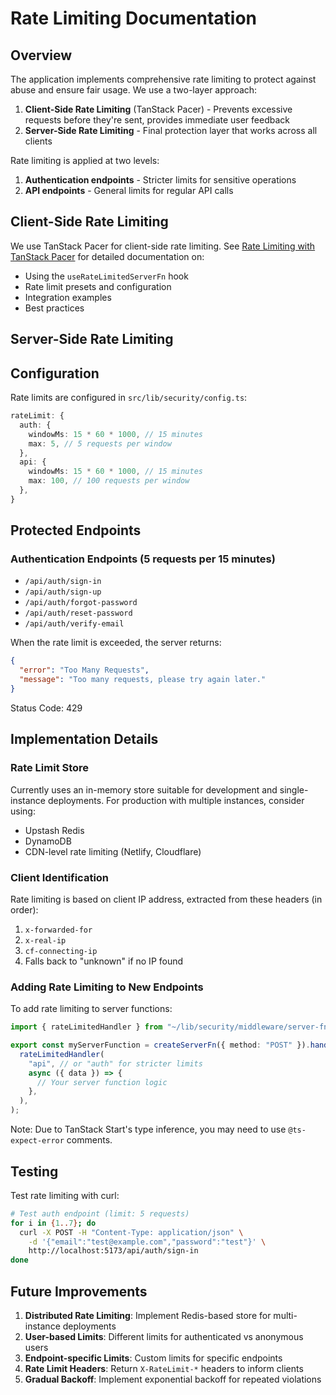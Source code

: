 # Rate Limiting Documentation

## Overview

The application implements comprehensive rate limiting to protect against abuse and ensure fair usage. We use a two-layer approach:

1. **Client-Side Rate Limiting** (TanStack Pacer) - Prevents excessive requests before they're sent, provides immediate user feedback
2. **Server-Side Rate Limiting** - Final protection layer that works across all clients

Rate limiting is applied at two levels:

1. **Authentication endpoints** - Stricter limits for sensitive operations
2. **API endpoints** - General limits for regular API calls

## Client-Side Rate Limiting

We use TanStack Pacer for client-side rate limiting. See [Rate Limiting with TanStack Pacer](./rate-limiting-with-pacer.md) for detailed documentation on:

- Using the `useRateLimitedServerFn` hook
- Rate limit presets and configuration
- Integration examples
- Best practices

## Server-Side Rate Limiting

## Configuration

Rate limits are configured in `src/lib/security/config.ts`:

```typescript
rateLimit: {
  auth: {
    windowMs: 15 * 60 * 1000, // 15 minutes
    max: 5, // 5 requests per window
  },
  api: {
    windowMs: 15 * 60 * 1000, // 15 minutes
    max: 100, // 100 requests per window
  },
}
```

## Protected Endpoints

### Authentication Endpoints (5 requests per 15 minutes)

- `/api/auth/sign-in`
- `/api/auth/sign-up`
- `/api/auth/forgot-password`
- `/api/auth/reset-password`
- `/api/auth/verify-email`

When the rate limit is exceeded, the server returns:

```json
{
  "error": "Too Many Requests",
  "message": "Too many requests, please try again later."
}
```

Status Code: 429

## Implementation Details

### Rate Limit Store

Currently uses an in-memory store suitable for development and single-instance deployments. For production with multiple instances, consider using:

- Upstash Redis
- DynamoDB
- CDN-level rate limiting (Netlify, Cloudflare)

### Client Identification

Rate limiting is based on client IP address, extracted from these headers (in order):

1. `x-forwarded-for`
2. `x-real-ip`
3. `cf-connecting-ip`
4. Falls back to "unknown" if no IP found

### Adding Rate Limiting to New Endpoints

To add rate limiting to server functions:

```typescript
import { rateLimitedHandler } from "~/lib/security/middleware/server-fn-rate-limit";

export const myServerFunction = createServerFn({ method: "POST" }).handler(
  rateLimitedHandler(
    "api", // or "auth" for stricter limits
    async ({ data }) => {
      // Your server function logic
    },
  ),
);
```

Note: Due to TanStack Start's type inference, you may need to use `@ts-expect-error` comments.

## Testing

Test rate limiting with curl:

```bash
# Test auth endpoint (limit: 5 requests)
for i in {1..7}; do
  curl -X POST -H "Content-Type: application/json" \
    -d '{"email":"test@example.com","password":"test"}' \
    http://localhost:5173/api/auth/sign-in
done
```

## Future Improvements

1. **Distributed Rate Limiting**: Implement Redis-based store for multi-instance deployments
2. **User-based Limits**: Different limits for authenticated vs anonymous users
3. **Endpoint-specific Limits**: Custom limits for specific endpoints
4. **Rate Limit Headers**: Return `X-RateLimit-*` headers to inform clients
5. **Gradual Backoff**: Implement exponential backoff for repeated violations
